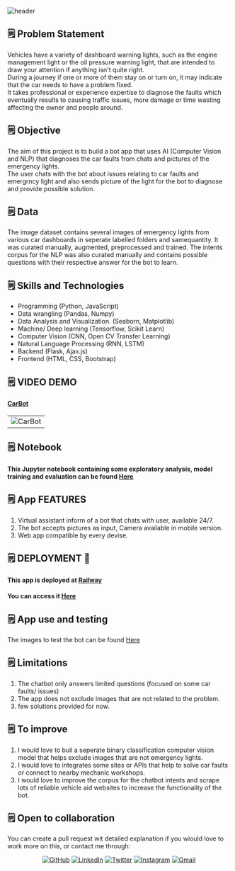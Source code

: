 


![header](https://capsule-render.vercel.app/api?type=wave&color=gradient&height=300&section=header&text=CarBot.&fontSize=60)


## 🗒 Problem Statement
Vehicles have a variety of dashboard warning lights, such as the engine management light or the oil pressure warning light, that are intended to draw your attention if anything isn't quite right.<br>
During a journey if one or more of them stay on or turn on, it may indicate that the car needs to have a problem fixed.<br>
It takes professional or experience expertise to diagnose the faults which eventually results to causing traffic issues, more damage or time wasting affecting the owner and people around.

## 🗒 Objective 
The aim of this project is to build a bot app that uses AI (Computer Vision and NLP) that diagnoses the car faults from chats and pictures of the emergency lights.<br>
The user chats with the bot about issues relating to car faults and emergrncy light and also sends picture of the light for the bot to diagnose and provide possible solution.


## 🗒 Data
The image dataset contains several images of emergency lights from various car dashboards in seperate labelled folders and samequantity. It was curated manually, augmented, preprocessed and trained.
The intents corpus for the NLP was also curated manually and contains possible questions with their respective answer for the bot to learn.


## 🗒 Skills and Technologies

* Programming (Python, JavaScript)
* Data wrangling (Pandas, Numpy)
* Data Analysis and Visualization. (Seaborn, Matplotlib)
* Machine/ Deep learning (Tensorflow, Scikit Learn)
* Computer Vision (CNN, Open CV Transfer Learning)
* Natural Language Processing (RNN, LSTM)
* Backend (Flask, Ajax.js)
* Frontend (HTML, CSS, Bootstrap)



## 🗒 VIDEO DEMO

#### [CarBot](https://my-carbot.herokuapp.com)
| | 
|:-|
| <img alt="CarBot" src="https://github.com/Ajisco/Ajisco/blob/main/Videos/CarBot.gif">|



## 🗒 Notebook
#### This Jupyter notebook containing some exploratory analysis, model training and evaluation can be found [Here](https://github.com/Ajisco/CarBot/blob/master/CV%20Model.ipynb/)

## 🗒 App FEATURES 
1. Virtual assistant inform of a bot that chats with user, available 24/7.
2. The bot accepts pictures as input, Camera available in mobile version.
3. Web app compatible by every devise.




## 🗒 DEPLOYMENT 🚀

#### This app is deployed at [Railway](https://railway.app/)
	
#### You can access it [Here](https://carbot.up.railway.app/)


## 🗒 App use and testing
The images to test the bot can be found [Here](https://bit.ly/carbot-test-images)


## 🗒 Limitations
1. The chatbot only answers limited questions (focused on some car faults/ issues)
2. The app does not exclude images that are not related to the problem.
3. few solutions provided for now.

## 🗒 To improve
1. I would love to buil a seperate binary classification computer vision model that helps exclude images that are not emergency lights.
2. I would love to integrates some sites or APIs that help to solve car faults or connect to nearby mechanic workshops.
3. I would love to improve the corpus for the chatbot intents and scrape lots of reliable vehicle aid websites to increase the functionality of the bot.


## 🗒 Open to collaboration
You can  create a pull request wit detailed explanation if you wiould love to work more on this, or contact me through:
<p align="center">
	<a href="https://github.com/Ajisco" target="_blank"><img src="https://img.icons8.com/bubbles/50/000000/github.png" alt="GitHub"/></a>
	<a href="https://www.linkedin.com/in/ajibade-abdulquddus-ab5237159/" target="_blank"><img src="https://img.icons8.com/bubbles/50/000000/linkedin.png" alt="LinkedIn"/></a>
	<a href="https://mobile.twitter.com/dayo_ajisco" target="_blank"><img src="https://img.icons8.com/twitter.png" alt="Twitter"/></a>
  <a href="https://instagram.com/Dayo_Ajisco" target="_blank"><img src="https://img.icons8.com/bubbles/50/000000/instagram.png" alt="Instagram"/></a>
	<a href="mailto:ajiscomorac@gmail.com" target="_blank"><img src="https://img.icons8.com/bubbles/50/000000/gmail.png" alt="Gmail"/></a>
</p>




